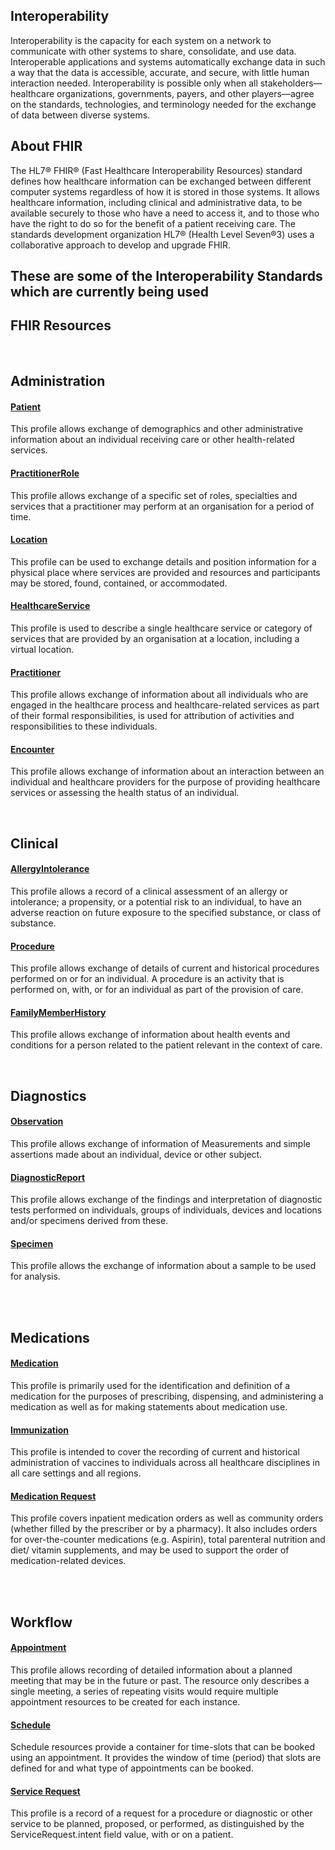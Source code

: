 ## Interoperability
	
Interoperability is the capacity for each system on a network to communicate with other systems to share, consolidate, and use data. Interoperable applications and systems automatically exchange data in such a way that the data is accessible, accurate, and secure, with little human interaction needed. Interoperability is possible only when all stakeholders—healthcare organizations, governments, payers, and other players—agree on the standards, technologies, and terminology needed for the exchange of data between diverse systems.


## About FHIR

The HL7® FHIR® (Fast Healthcare Interoperability Resources) standard defines how healthcare information can be exchanged between different computer systems regardless of how it is stored in those systems. It allows healthcare information, including clinical and administrative data, to be available securely to those who have a need to access it, and to those who have the right to do so for the benefit of a patient receiving care. The standards development organization HL7® (Health Level Seven®3) uses a collaborative approach to develop and upgrade FHIR.

## These are some of the Interoperability Standards which are currently being used


<div class="container-nhs-pale-grey">

## FHIR Resources

</div>
</br>

## Administration

<div class="col-grid">
<div class="col-grid-content">
<div class="col-grid-body">
<h4 class="col-grid-title"><b><a href="https://simplifier.net/guide/UK-Core-Implementation-Guide-STU3-Sequence/Home/ProfilesandExtensions/Profile-UKCore-Patient?version=current">Patient</a></b></h4>
<p class="col-grid-text">This profile allows exchange of demographics and other administrative information about an individual receiving care or other health-related services.</p>
</div>
</div>
<div class="col-grid-content">
<div class="col-grid-body">
<h4 class="col-grid-title"><b><a href="https://simplifier.net/guide/UK-Core-Implementation-Guide-STU3-Sequence/Home/ProfilesandExtensions/Profile-UKCore-PractitionerRole?version=current">PractitionerRole</a></b></h4>
<p class="col-grid-text">This profile allows exchange of a specific set of roles, specialties and services that a practitioner may perform at an organisation for a period of time.</p>
</div>
</div>
<div class="col-grid-content">
<div class="col-grid-body">
<h4 class="col-grid-title"><b><a href="https://simplifier.net/guide/UK-Core-Implementation-Guide-STU3-Sequence/Home/ProfilesandExtensions/Profile-UKCore-Location?version=current" >Location</a></b></h4>
 <p class="col-grid-text">This profile can be used to exchange details and position information for a physical place where services are provided and resources and participants may be stored, found, contained, or accommodated.</p>
</div>
</div>
<div class="col-grid-content">
<div class="col-grid-body">
<h4 class="col-grid-title"><b><a href="https://simplifier.net/guide/UK-Core-Implementation-Guide-STU3-Sequence/Home/ProfilesandExtensions/Profile-UKCore-HealthcareService?version=current">HealthcareService</a></b></h4>
<p class="col-grid-text">This profile is used to describe a single healthcare service or category of services that are provided by an organisation at a location, including a virtual location.</p>
</div>
</div>
<div class="col-grid-content">
<div class="col-grid-body">
<h4 class="col-grid-title"><b><a href="https://simplifier.net/guide/UK-Core-Implementation-Guide-STU3-Sequence/Home/ProfilesandExtensions/Profile-UKCore-Practitioner?version=current">Practitioner</a></b></h4>
<p class="col-grid-text">This profile allows exchange of information about all individuals who are engaged in the healthcare process and healthcare-related services as part of their formal responsibilities, is used for attribution of activities and responsibilities to these individuals.</p>
</div>
</div>
<div class="col-grid-content">
<div class="col-grid-body">
<h4 class="col-grid-title"><b><a href="https://simplifier.net/guide/UK-Core-Implementation-Guide-STU3-Sequence/Home/ProfilesandExtensions/Profile-UKCore-Encounter?version=current" >Encounter</a></b></h4>
 <p class="col-grid-text">This profile allows exchange of information about an interaction between an individual and healthcare providers for the purpose of providing healthcare services or assessing the health status of an individual.</p>
</div>
</div>
</div>
</div>
</div>
</div>
</div>
</br>



<div class="container">

## Clinical

<div class="col-grid">
<div class="col-grid-content">
<div class="col-grid-body">
<h4 class="col-grid-title"><b><a  href="https://simplifier.net/guide/UK-Core-Implementation-Guide-STU3-Sequence/Home/ProfilesandExtensions/Profile-UKCore-AllergyIntolerance?version=current">AllergyIntolerance</a></b></h4>
 <p class="col-grid-text">This profile allows a record of a clinical assessment of an allergy or intolerance; a propensity, or a potential risk to an individual, to have an adverse reaction on future exposure to the specified substance, or class of substance.</p>
 </div>
 </div>
<div class="col-grid-content">
<div class="col-grid-body">
<h4 class="col-grid-title"><b><a  href="https://simplifier.net/guide/UK-Core-Implementation-Guide-STU3-Sequence/Home/ProfilesandExtensions/Profile-UKCore-Procedure?version=current">Procedure</a></b></h4>
<p class="col-grid-text">This profile allows exchange of details of current and historical procedures performed on or for an individual. A procedure is an activity that is performed on, with, or for an individual as part of the provision of care.</p>
 </div>
 </div>
 <div class="col-grid-content">
<div class="col-grid-body">
<h4 class="col-grid-title"><b><a href="https://simplifier.net/guide/UK-Core-Implementation-Guide-STU3-Sequence/Home/ProfilesandExtensions/Profile-UKCore-FamilyMemberHistory?version=current" >FamilyMemberHistory</a></b></h4>
 <p class="col-grid-text">This profile allows exchange of information about health events and conditions for a person related to the patient relevant in the context of care.</p>
 </div>
 </div>
 </div>
 </div>
 </div>
 </br>

<div class="container">

## Diagnostics

<div class="col-grid">
<div class="col-grid-content">
<div class="col-grid-body">
<h4 class="col-grid-title"><b><a  href="https://simplifier.net/guide/UK-Core-Implementation-Guide-STU3-Sequence/Home/ProfilesandExtensions/Profile-UKCore-Observation?version=current">Observation</a></b></h4>
 <p class="col-grid-text">This profile allows exchange of information of Measurements and simple assertions made about an individual, device or other subject.</p>
 </div>
 </div>
 <div class="col-grid-content">
<div class="col-grid-body">
<h4 class="col-grid-title"><b><a  href="https://simplifier.net/guide/UK-Core-Implementation-Guide-STU3-Sequence/Home/ProfilesandExtensions/Profile-UKCore-DiagnosticReport?version=current">DiagnosticReport</a></b></h4>
<p class="col-grid-text">This profile allows exchange of the findings and interpretation of diagnostic tests performed on individuals, groups of individuals, devices and locations and/or specimens derived from these.</p>
 </div>
 </div>
<div class="col-grid-content">
<div class="col-grid-body">
<h4 class="col-grid-title"><b><a href="https://simplifier.net/guide/UK-Core-Implementation-Guide-STU3-Sequence/Home/ProfilesandExtensions/Profile-UKCore-Specimen?version=current" >Specimen</a></b></h4>
 <p class="col-grid-text">This profile allows the exchange of information about a sample to be used for analysis.</p>
 </div>
 </div>
 </div>
 </div>
 </div>
 </br>
</div> 
</br>

<div class="container">

## Medications

<div class="col-grid">
<div class="col-grid-content">
<div class="col-grid-body">
<h4 class="col-grid-title"><b><a  href="https://simplifier.net/guide/UK-Core-Implementation-Guide-STU3-Sequence/Home/ProfilesandExtensions/Profile-UKCore-Medication?version=current">Medication</a></b></h4>
 <p class="col-grid-text">This profile is primarily used for the identification and definition of a medication for the purposes of prescribing, dispensing, and administering a medication as well as for making statements about medication use.</p>
 </div>
 </div>
 <div class="col-grid-content">
<div class="col-grid-body">
<h4 class="col-grid-title"><b><a  href="https://simplifier.net/guide/UK-Core-Implementation-Guide-STU3-Sequence/Home/ProfilesandExtensions/Profile-UKCore-Immunization?version=current">Immunization</a></b></h4>
<p class="col-grid-text">This profile is intended to cover the recording of current and historical administration of vaccines to individuals across all healthcare disciplines in all care settings and all regions.</p>
 </div>
 </div>
 <div class="col-grid-content">
<div class="col-grid-body">
<h4 class="col-grid-title"><b><a href="https://simplifier.net/guide/UK-Core-Implementation-Guide-STU3-Sequence/Home/ProfilesandExtensions/Profile-UKCore-MedicationRequest?version=current" >Medication Request</a></b></h4>
 <p class="col-grid-text">This profile covers inpatient medication orders as well as community orders (whether filled by the prescriber or by a pharmacy). It also includes orders for over-the-counter medications (e.g. Aspirin), total parenteral nutrition and diet/ vitamin supplements, and may be used to support the order of medication-related devices.</p>
 </div>
 </div>
 </div>
 </div>
 </div>
 </br>
</div> 
</br>

<div class="container">


## Workflow

<div class="col-grid">
<div class="col-grid-content">
<div class="col-grid-body">
<h4 class="col-grid-title"><b><a href="https://simplifier.net/guide/UK-Core-Implementation-Guide-STU3-Sequence/Home/ProfilesandExtensions/Profile-UKCore-Appointment?version=current">Appointment</a></b></h4>
<div class="col-grid-text">This profile allows recording of detailed information about a planned meeting that may be in the future or past. The resource only describes a single meeting, a series of repeating visits would require multiple appointment resources to be created for each instance.</div>
</div>
</div>
<div class="col-grid-content">
<div class="col-grid-body">
<h4 class="col-grid-title"><b><a href="https://simplifier.net/guide/UK-Core-Implementation-Guide-STU3-Sequence/Home/ProfilesandExtensions/Profile-UKCore-Schedule?version=current">Schedule</a></b></h4>
<div class="col-grid-text">Schedule resources provide a container for time-slots that can be booked using an appointment. It provides the window of time (period) that slots are defined for and what type of appointments can be booked.</div>
</div>
</div>
<div class="col-grid-content">
<div class="col-grid-body">
<h4 class="col-grid-title"><b><a href="https://simplifier.net/guide/UK-Core-Implementation-Guide-STU3-Sequence/Home/ProfilesandExtensions/Profile-UKCore-ServiceRequest?version=current">Service Request</a></b></h4>
<div class="col-grid-text">This profile is a record of a request for a procedure or diagnostic or other service to be planned, proposed, or performed, as distinguished by the ServiceRequest.intent field value, with or on a patient.</div>
</div>
</div>
</div>

<br/><br/>

</div>
</br>






